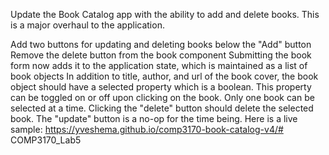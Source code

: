 Update the Book Catalog app with the ability to add and delete books. This is a major overhaul to the application.

Add two buttons for updating and deleting books below the "Add" button
Remove the delete button from the book component
Submitting the book form now adds it to the application state, which is maintained as a list of book objects
In addition to title, author, and url of the book cover, the book object should have a selected property which is a boolean.
This property can be toggled on or off upon clicking on the book.
Only one book can be selected at a time.
Clicking the "delete" button should delete the selected book.
The "update" button is a no-op for the time being.
Here is a live sample: https://yveshema.github.io/comp3170-book-catalog-v4/# COMP3170_Lab5

